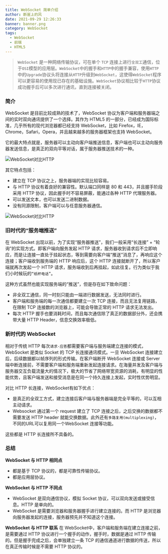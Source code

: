 ```yaml
---
title: WebSocket 简单介绍
author: 断崖上的风
date: 2021-09-29 12:26:33
banner: banner.png
category: WebSocket
tags:
  - WebSocket
  - 前端
  - HTML5
---
```


> `WebSocket` 是一种网络传输协议，可在单个 `TCP` 连接上进行`全双工`通信，位于`OSI`模型的应用层。`WebSocket`中的握手和`HTTP`中的握手兼容，使用`HTTP`中的`Upgrade`协议头将连接从`HTTP`升级到`WebSocket`，这使得`WebSocket`程序可以更容易的使用现已存在的基础设施。`WebSocket`协议相比较于`HTTP`协议成功握手后可以多次进行通讯，直到连接被关闭。

<!-- more -->

### 简介

WebSocket 是目前比较成熟的技术了，WebSocket 协议为客户端和服务器端之间的实时双向通讯提供了一个选择。其作为 HTML5 的一部分，已经成为国际标准，几乎所有的现代浏览器都已经支持 WebSocket，比如 Firefox，IE，Chrome，Safari，Opera，并且越来越多的服务器框架也支持 WebSocket。

它的最大特点就是，服务器可以主动向客户端推送信息，客户端也可以主动向服务器发送信息，是真正的双向平等对话，属于服务器推送技术的一种。

![WebSocket对比HTTP](ws_vs_http.png)

其它特点包括：
  - 建立在 TCP 协议之上，服务器端的实现比较容易。
  - 与 HTTP 协议有着良好的兼容性。默认端口同样是 80 和 443，并且握手阶段采用 HTTP 协议，因此握手时不容易屏蔽，能通过各种 HTTP 代理服务器。
  - 可以发送文本，也可以发送二进制数据。
  - 没有同源限制，客户端可以与任意服务器通信。

![WebSocket对比HTTP](ws_vs_http_2.jpg)

### 旧时代的“服务端推送”
在 WebSocket 出现以前，为了实现“服务器推送”，我们一般采用“长连接” + “轮询”的实现方式。即客户端向服务发起 HTTP 请求，服务器收到请求后不立即响应，而是让连接一直处于挂起状态，等到需要向客户端“推送”消息了，再响应这个连接；客户端收到服务端的 HTTP 响应后，这个 HTTP 连接就断开了，所以客户端就再次发起一个 HTTP 请求，服务端收到后再挂起，如此往复。行为类似于我们小时候玩的`“纸杯电话”`。

这种方式虽然也能实现服务端的“推送”，但是存在如下致命问题：
  - 非全双工通信，同一时刻只能由一端进行数据发送，无法同时进行。
  - 客户端和服务端的每一次通信都要建立一次 TCP 连接，而且无法复用链路，在限制 TCP 连接数的浏览器上，可能会导致正常的 HTTP 请求无法发出。
  - 每次 HTTP 握手也要消耗时间，而且每次通信除了真正的数据部分外，还会携带大量 HTTP Header，信息交换效率极低。

### 新时代的 WebSocket

相对于传统 HTTP 每次`请求-应答`都需要客户端与服务端建立连接的模式，WebSocket 是类似 Socket 的 TCP 长连接通讯模式。一旦 WebSocket 连接建立后，后续数据都以帧序列的形式传输。在客户端断开 WebSocket 连接或 Server 端中断连接前，不需要客户端和服务端重新发起连接请求。在海量并发及客户端与服务器交互负载流量大的情况下，极大的节省了网络带宽资源的消耗，有明显的性能优势，且客户端发送和接受消息是在同一个持久连接上发起，实时性优势明显。

对比 HTTP 长连接，WebSocket有如下优点：
  - 是真正的全双工方式，建立连接后客户端与服务器端是完全平等的，可以互相主动请求。
  - Websocket 通过第一个 request 建立了 TCP 连接之后，之后交换的数据都不需要发送 HTTP header 就能交换数据。此外还有`多路复用(multiplexing)`，不同的URL可以复用同一个WebSocket 连接等功能。

这些都是 HTTP 长连接所不具备的。

### 总结

**WebSocket 与 HTTP 相同点**
  - 都是基于 TCP 协议的，都是可靠性传输协议。
  - 都是应用层协议。

**WebSocket 与 HTTP 不同点**
  - WebSocket 是双向通信协议，模拟 Socket 协议，可以双向发送或接受信息。HTTP 是单向的。
  - WebSocket 是需要浏览器和服务器握手进行建立连接的。而 HTTP 是浏览器向服务器发起的连接，服务器预先并不知道这个连接。

**WebSocket 与 HTTP 联系**
在 WebSocket中，客户端和服务端在建立连接之前，是需要通过 HTTP 协议进行一个握手的动作，握手时，数据是通过 HTTP 传输的。但是握手完成之后，会单独建立一条 TCP 的通信通道进行数据的传送，所以在真正传输时候是不需要 HTTP 协议的。
